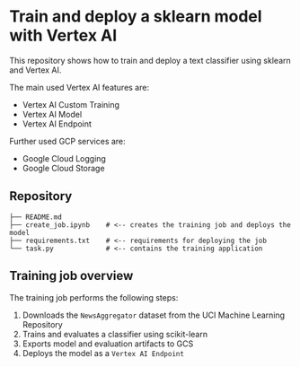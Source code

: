 # Train and deploy a sklearn model with Vertex AI

This repository shows how to train and deploy a text classifier using sklearn and Vertex AI.

The main used Vertex AI features are:
- Vertex AI Custom Training
- Vertex AI Model
- Vertex AI Endpoint

Further used GCP services are:
- Google Cloud Logging
- Google Cloud Storage

## Repository

    ├── README.md
    ├── create_job.ipynb    # <-- creates the training job and deploys the model
    ├── requirements.txt    # <-- requirements for deploying the job
    └── task.py             # <-- contains the training application

## Training job overview

The training job performs the following steps:

1. Downloads the `NewsAggregator` dataset from the UCI Machine Learning Repository
2. Trains and evaluates a classifier using scikit-learn
3. Exports model and evaluation artifacts to GCS
4. Deploys the model as a `Vertex AI Endpoint`

